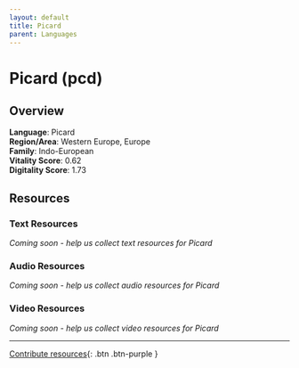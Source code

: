 ```yaml
---
layout: default
title: Picard
parent: Languages
---
```


# Picard (pcd)

## Overview

**Language**: Picard  
**Region/Area**: Western Europe, Europe  
**Family**: Indo-European  
**Vitality Score**: 0.62  
**Digitality Score**: 1.73  

## Resources

### Text Resources
*Coming soon - help us collect text resources for Picard*

### Audio Resources
*Coming soon - help us collect audio resources for Picard*

### Video Resources
*Coming soon - help us collect video resources for Picard*

---

[Contribute resources](https://fairtrain.github.io/){: .btn .btn-purple }
